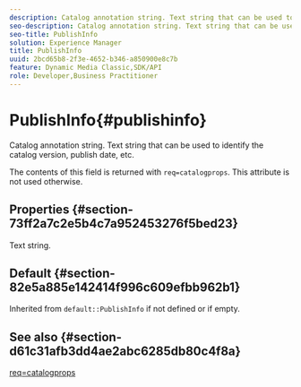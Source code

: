 ```yaml
---
description: Catalog annotation string. Text string that can be used to identify the catalog version, publish date, etc.
seo-description: Catalog annotation string. Text string that can be used to identify the catalog version, publish date, etc.
seo-title: PublishInfo
solution: Experience Manager
title: PublishInfo
uuid: 2bcd65b8-2f3e-4652-b346-a850900e8c7b
feature: Dynamic Media Classic,SDK/API
role: Developer,Business Practitioner
---
```


# PublishInfo{#publishinfo}

Catalog annotation string. Text string that can be used to identify the catalog version, publish date, etc.

The contents of this field is returned with `req=catalogprops`. This attribute is not used otherwise.

## Properties {#section-73ff2a7c2e5b4c7a952453276f5bed23}

Text string.

## Default {#section-82e5a885e142414f996c609efbb962b1}

Inherited from `default::PublishInfo` if not defined or if empty.

## See also {#section-d61c31afb3dd4ae2abc6285db80c4f8a}

[req=catalogprops](../../../../../is-api/http-ref/image-serving-api-ref/c-http-protocol-reference/c-command-reference/r-req/r-catalogprops.md#reference-d7f7438291dd44a1afb6963155625426) 
